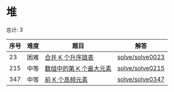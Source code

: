 # 堆

<!--- table -->

总计: 3

| 序号 | 难度 | 题目                                                                                         | 解答                                  |
| ---- | ---- | -------------------------------------------------------------------------------------------- | ------------------------------------- |
| 23   | 困难 | [合并 K 个升序链表](https://leetcode-cn.com/problems/merge-k-sorted-lists/)                  | [solve/solve0023](../solve/solve0023) |
| 215  | 中等 | [数组中的第 K 个最大元素](https://leetcode-cn.com/problems/kth-largest-element-in-an-array/) | [solve/solve0215](../solve/solve0215) |
| 347  | 中等 | [前 K 个高频元素](https://leetcode-cn.com/problems/top-k-frequent-elements/)                 | [solve/solve0347](../solve/solve0347) |
